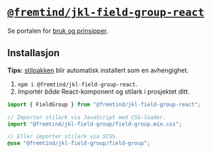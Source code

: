 # [`@fremtind/jkl-field-group-react`](https://jokul.fremtind.no/komponenter/fieldgroup)

Se portalen for [bruk og prinsipper](https://jokul.fremtind.no/komponenter/fieldgroup).

## Installasjon

**Tips:** [stilpakken](../field-group/) blir automatisk installert som en avhengighet.

1. `npm i @fremtind/jkl-field-group-react`.
2. Importér _både_ React-komponent og stilark i prosjektet ditt.

```js
import { FieldGroup } from "@fremtind/jkl-field-group-react";

// Importer stilark via JavaScript med CSS-loader.
import "@fremtind/jkl-field-group/field-group.min.css";
```

```scss
// Eller importer stilark via SCSS.
@use "@fremtind/jkl-field-group/field-group";
```
